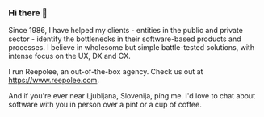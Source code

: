 ### Hi there 👋

Since 1986, I have helped my clients - entities in the public and private sector - identify the bottlenecks in their software-based products and processes. I believe in wholesome but simple battle-tested solutions, with intense focus on the UX, DX and CX.

I run Reepolee, an out-of-the-box agency. Check us out at https://www.reepolee.com. 

And if you're ever near Ljubljana, Slovenija, ping me. I'd love to chat  about software with you in person over a pint or a cup of coffee.
